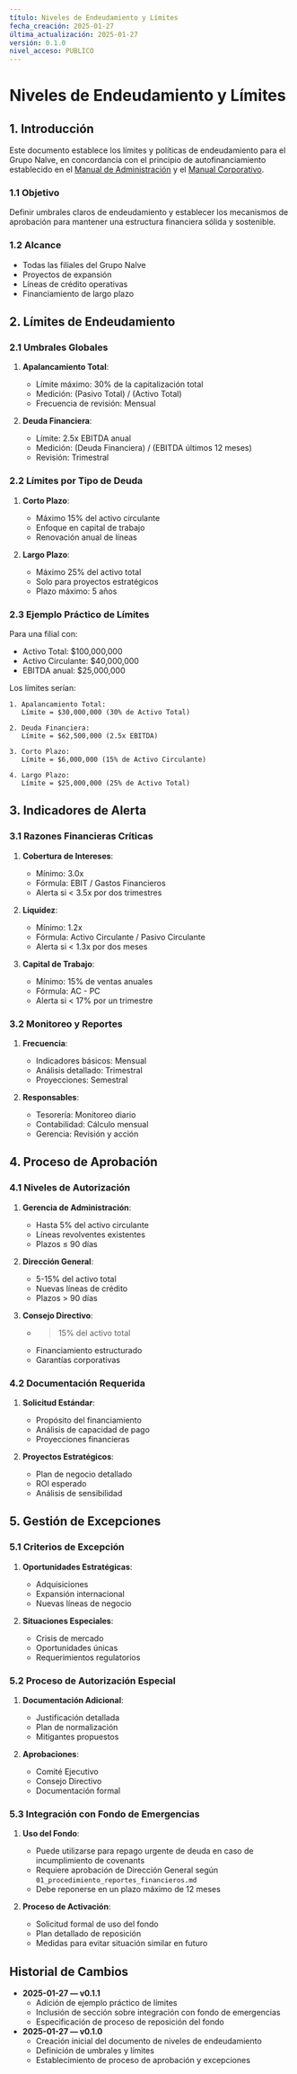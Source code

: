 ```yaml
---
título: Niveles de Endeudamiento y Límites
fecha_creación: 2025-01-27
última_actualización: 2025-01-27
versión: 0.1.0
nivel_acceso: PUBLICO
---
```


# Niveles de Endeudamiento y Límites

## 1. Introducción
Este documento establece los límites y políticas de endeudamiento para el Grupo Nalve, en concordancia con el principio de autofinanciamiento establecido en el [Manual de Administración](../manual_administracion.md) y el [Manual Corporativo](../manual_corporativo_nalve.md).

### 1.1 Objetivo
Definir umbrales claros de endeudamiento y establecer los mecanismos de aprobación para mantener una estructura financiera sólida y sostenible.

### 1.2 Alcance
- Todas las filiales del Grupo Nalve
- Proyectos de expansión
- Líneas de crédito operativas
- Financiamiento de largo plazo

## 2. Límites de Endeudamiento

### 2.1 Umbrales Globales
1. **Apalancamiento Total**:
   - Límite máximo: 30% de la capitalización total
   - Medición: (Pasivo Total) / (Activo Total)
   - Frecuencia de revisión: Mensual

2. **Deuda Financiera**:
   - Límite: 2.5x EBITDA anual
   - Medición: (Deuda Financiera) / (EBITDA últimos 12 meses)
   - Revisión: Trimestral

### 2.2 Límites por Tipo de Deuda
1. **Corto Plazo**:
   - Máximo 15% del activo circulante
   - Enfoque en capital de trabajo
   - Renovación anual de líneas

2. **Largo Plazo**:
   - Máximo 25% del activo total
   - Solo para proyectos estratégicos
   - Plazo máximo: 5 años

### 2.3 Ejemplo Práctico de Límites
Para una filial con:
- Activo Total: $100,000,000
- Activo Circulante: $40,000,000
- EBITDA anual: $25,000,000

Los límites serían:
```
1. Apalancamiento Total:
   Límite = $30,000,000 (30% de Activo Total)

2. Deuda Financiera:
   Límite = $62,500,000 (2.5x EBITDA)

3. Corto Plazo:
   Límite = $6,000,000 (15% de Activo Circulante)

4. Largo Plazo:
   Límite = $25,000,000 (25% de Activo Total)
```

## 3. Indicadores de Alerta

### 3.1 Razones Financieras Críticas
1. **Cobertura de Intereses**:
   - Mínimo: 3.0x
   - Fórmula: EBIT / Gastos Financieros
   - Alerta si < 3.5x por dos trimestres

2. **Liquidez**:
   - Mínimo: 1.2x
   - Fórmula: Activo Circulante / Pasivo Circulante
   - Alerta si < 1.3x por dos meses

3. **Capital de Trabajo**:
   - Mínimo: 15% de ventas anuales
   - Fórmula: AC - PC
   - Alerta si < 17% por un trimestre

### 3.2 Monitoreo y Reportes
1. **Frecuencia**:
   - Indicadores básicos: Mensual
   - Análisis detallado: Trimestral
   - Proyecciones: Semestral

2. **Responsables**:
   - Tesorería: Monitoreo diario
   - Contabilidad: Cálculo mensual
   - Gerencia: Revisión y acción

## 4. Proceso de Aprobación

### 4.1 Niveles de Autorización
1. **Gerencia de Administración**:
   - Hasta 5% del activo circulante
   - Líneas revolventes existentes
   - Plazos ≤ 90 días

2. **Dirección General**:
   - 5-15% del activo total
   - Nuevas líneas de crédito
   - Plazos > 90 días

3. **Consejo Directivo**:
   - > 15% del activo total
   - Financiamiento estructurado
   - Garantías corporativas

### 4.2 Documentación Requerida
1. **Solicitud Estándar**:
   - Propósito del financiamiento
   - Análisis de capacidad de pago
   - Proyecciones financieras

2. **Proyectos Estratégicos**:
   - Plan de negocio detallado
   - ROI esperado
   - Análisis de sensibilidad

## 5. Gestión de Excepciones

### 5.1 Criterios de Excepción
1. **Oportunidades Estratégicas**:
   - Adquisiciones
   - Expansión internacional
   - Nuevas líneas de negocio

2. **Situaciones Especiales**:
   - Crisis de mercado
   - Oportunidades únicas
   - Requerimientos regulatorios

### 5.2 Proceso de Autorización Especial
1. **Documentación Adicional**:
   - Justificación detallada
   - Plan de normalización
   - Mitigantes propuestos

2. **Aprobaciones**:
   - Comité Ejecutivo
   - Consejo Directivo
   - Documentación formal

### 5.3 Integración con Fondo de Emergencias
1. **Uso del Fondo**:
   - Puede utilizarse para repago urgente de deuda en caso de incumplimiento de covenants
   - Requiere aprobación de Dirección General según `01_procedimiento_reportes_financieros.md`
   - Debe reponerse en un plazo máximo de 12 meses

2. **Proceso de Activación**:
   - Solicitud formal de uso del fondo
   - Plan detallado de reposición
   - Medidas para evitar situación similar en futuro

## Historial de Cambios
- **2025-01-27 — v0.1.1**
  - Adición de ejemplo práctico de límites
  - Inclusión de sección sobre integración con fondo de emergencias
  - Especificación de proceso de reposición del fondo
- **2025-01-27 — v0.1.0**
  - Creación inicial del documento de niveles de endeudamiento
  - Definición de umbrales y límites
  - Establecimiento de proceso de aprobación y excepciones 